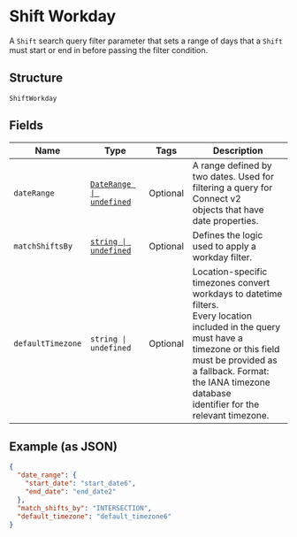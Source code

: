 
# Shift Workday

A `Shift` search query filter parameter that sets a range of days that
a `Shift` must start or end in before passing the filter condition.

## Structure

`ShiftWorkday`

## Fields

| Name | Type | Tags | Description |
|  --- | --- | --- | --- |
| `dateRange` | [`DateRange \| undefined`](../../doc/models/date-range.md) | Optional | A range defined by two dates. Used for filtering a query for Connect v2<br>objects that have date properties. |
| `matchShiftsBy` | [`string \| undefined`](../../doc/models/shift-workday-matcher.md) | Optional | Defines the logic used to apply a workday filter. |
| `defaultTimezone` | `string \| undefined` | Optional | Location-specific timezones convert workdays to datetime filters.<br>Every location included in the query must have a timezone or this field<br>must be provided as a fallback. Format: the IANA timezone database<br>identifier for the relevant timezone. |

## Example (as JSON)

```json
{
  "date_range": {
    "start_date": "start_date6",
    "end_date": "end_date2"
  },
  "match_shifts_by": "INTERSECTION",
  "default_timezone": "default_timezone6"
}
```

